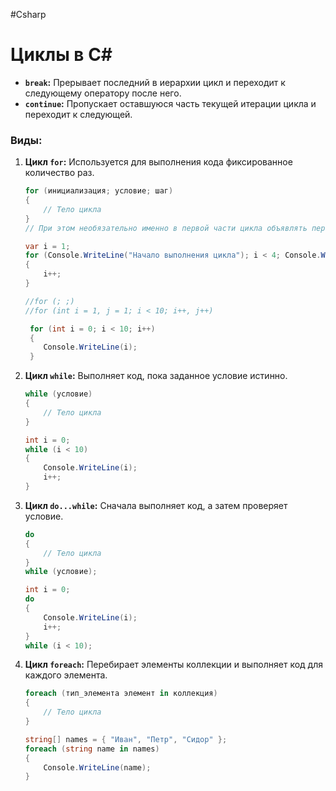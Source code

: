 #Csharp

# Циклы в C#

- **`break`:** Прерывает последний в иерархии цикл и переходит к следующему оператору после него.
- **`continue`:** Пропускает оставшуюся часть текущей итерации цикла и переходит к следующей.

### Виды:

1. **Цикл `for`:**
	Используется для выполнения кода фиксированное количество раз.
	```csharp
	for (инициализация; условие; шаг)
	{
	    // Тело цикла
	}
	// При этом необязательно именно в первой части цикла объявлять переменную, а в третий части изменять ее значение - это могут быть любые действия.
	
	var i = 1;
	for (Console.WriteLine("Начало выполнения цикла"); i < 4; Console.WriteLine($"i = {i}"))
	{
	    i++;
	}
	
	//for (; ;)
	//for (int i = 1, j = 1; i < 10; i++, j++)
	
	```
	
	```csharp
	 for (int i = 0; i < 10; i++)
	 {
	    Console.WriteLine(i);
	 }
	```

2. **Цикл `while`:**
	 Выполняет код, пока заданное условие истинно.
	```csharp
	while (условие)
	{
	    // Тело цикла
	}
	```
	
	```csharp
	int i = 0;
	while (i < 10)
	{
	    Console.WriteLine(i);
	    i++;
	}
	```

3. **Цикл `do...while`:**
	Сначала выполняет код, а затем проверяет условие.
	```csharp
	do
	{
	    // Тело цикла
	}
	while (условие);
	```
	
	```csharp
	int i = 0;
	do
	{
	    Console.WriteLine(i);
	    i++;
	}
	while (i < 10);
	```

4. **Цикл `foreach`:**
	Перебирает элементы коллекции и выполняет код для каждого элемента.
	```csharp
	foreach (тип_элемента элемент in коллекция)
	{
	    // Тело цикла
	}
	```
	 
	```csharp
	string[] names = { "Иван", "Петр", "Сидор" };
	foreach (string name in names)
	{
	    Console.WriteLine(name);
	}
	```

